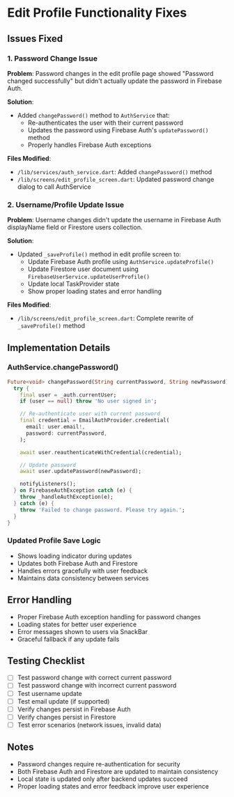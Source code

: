# Edit Profile Functionality Fixes

## Issues Fixed

### 1. Password Change Issue

**Problem**: Password changes in the edit profile page showed "Password changed successfully" but didn't actually update the password in Firebase Auth.

**Solution**:

- Added `changePassword()` method to `AuthService` that:
  - Re-authenticates the user with their current password
  - Updates the password using Firebase Auth's `updatePassword()` method
  - Properly handles Firebase Auth exceptions

**Files Modified**:

- `/lib/services/auth_service.dart`: Added `changePassword()` method
- `/lib/screens/edit_profile_screen.dart`: Updated password change dialog to call AuthService

### 2. Username/Profile Update Issue  

**Problem**: Username changes didn't update the username in Firebase Auth displayName field or Firestore users collection.

**Solution**:

- Updated `_saveProfile()` method in edit profile screen to:
  - Update Firebase Auth profile using `AuthService.updateProfile()`
  - Update Firestore user document using `FirebaseUserService.updateUserProfile()`
  - Update local TaskProvider state
  - Show proper loading states and error handling

**Files Modified**:

- `/lib/screens/edit_profile_screen.dart`: Complete rewrite of `_saveProfile()` method

## Implementation Details

### AuthService.changePassword()

```dart
Future<void> changePassword(String currentPassword, String newPassword) async {
  try {
    final user = _auth.currentUser;
    if (user == null) throw 'No user signed in';

    // Re-authenticate user with current password
    final credential = EmailAuthProvider.credential(
      email: user.email!,
      password: currentPassword,
    );

    await user.reauthenticateWithCredential(credential);

    // Update password
    await user.updatePassword(newPassword);

    notifyListeners();
  } on FirebaseAuthException catch (e) {
    throw _handleAuthException(e);
  } catch (e) {
    throw 'Failed to change password. Please try again.';
  }
}
```

### Updated Profile Save Logic

- Shows loading indicator during updates
- Updates both Firebase Auth and Firestore
- Handles errors gracefully with user feedback
- Maintains data consistency between services

## Error Handling

- Proper Firebase Auth exception handling for password changes
- Loading states for better user experience
- Error messages shown to users via SnackBar
- Graceful fallback if any update fails

## Testing Checklist

- [ ] Test password change with correct current password
- [ ] Test password change with incorrect current password  
- [ ] Test username update
- [ ] Test email update (if supported)
- [ ] Verify changes persist in Firebase Auth
- [ ] Verify changes persist in Firestore
- [ ] Test error scenarios (network issues, invalid data)

## Notes

- Password changes require re-authentication for security
- Both Firebase Auth and Firestore are updated to maintain consistency
- Local state is updated only after backend updates succeed
- Proper loading states and error feedback improve user experience
